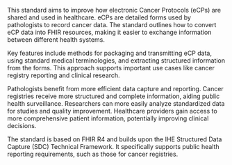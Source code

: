 This standard aims to improve how electronic Cancer Protocols (eCPs) are shared and used in healthcare. eCPs are detailed forms used by pathologists to record cancer data. The standard outlines how to convert eCP data into FHIR resources, making it easier to exchange information between different health systems.

Key features include methods for packaging and transmitting eCP data, using standard medical terminologies, and extracting structured information from the forms. This approach supports important use cases like cancer registry reporting and clinical research.

Pathologists benefit from more efficient data capture and reporting. Cancer registries receive more structured and complete information, aiding public health surveillance. Researchers can more easily analyze standardized data for studies and quality improvement. Healthcare providers gain access to more comprehensive patient information, potentially improving clinical decisions.

The standard is based on FHIR R4 and builds upon the IHE Structured Data Capture (SDC) Technical Framework. It specifically supports public health reporting requirements, such as those for cancer registries.